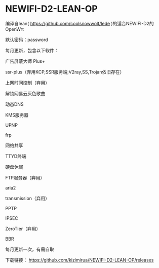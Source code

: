 # NEWIFI-D2-LEAN-OP
编译自lean( https://github.com/coolsnowwolf/lede )的适合NEWIFI-D2的OpenWrt

默认密码：password

每月更新，包含以下软件：

广告屏蔽大师 Plus+

ssr-plus（弃用KCP,SSR服务端;V2ray,SS,Trojan依旧存在）

上网时间控制（弃用）

解锁网易云灰色歌曲

动态DNS

KMS服务器

UPNP

frp

网络共享

TTYD终端

硬盘休眠

FTP服务器（弃用）

aria2

transmission（弃用）

PPTP

IPSEC

ZeroTier（弃用）

BBR

每月更新一次，有需自取

下载链接： https://github.com/kizimirua/NEWIFI-D2-LEAN-OP/releases
